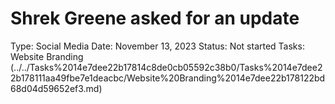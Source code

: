 # Shrek Greene asked for an update

Type: Social Media
Date: November 13, 2023
Status: Not started
Tasks: Website Branding (../../Tasks%2014e7dee22b17814c8de0cb05592c38b0/Tasks%2014e7dee22b178111aa49fbe7e1deacbc/Website%20Branding%2014e7dee22b178122bd68d04d59652ef3.md)